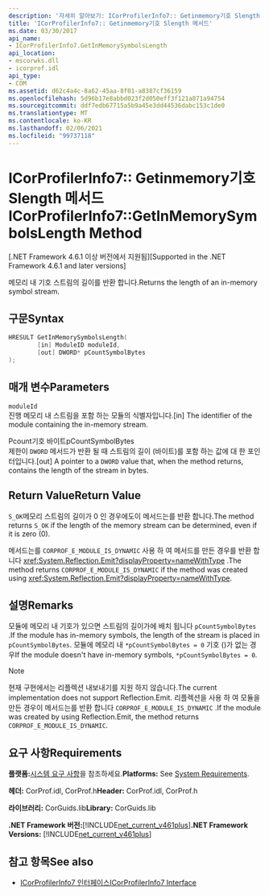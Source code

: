 ```yaml
---
description: '자세히 알아보기: ICorProfilerInfo7:: Getinmemory기호 Slength 메서드'
title: 'ICorProfilerInfo7:: Getinmemory기호 Slength 메서드'
ms.date: 03/30/2017
api_name:
- ICorProfilerInfo7.GetInMemorySymbolsLength
api_location:
- mscorwks.dll
- icorprof.idl
api_type:
- COM
ms.assetid: d62c4a4c-8a62-45aa-8f01-a8387cf36159
ms.openlocfilehash: 5d96b17e8abbd023f2d050eff3f121a871a94754
ms.sourcegitcommit: ddf7edb67715a5b9a45e3dd44536dabc153c1de0
ms.translationtype: MT
ms.contentlocale: ko-KR
ms.lasthandoff: 02/06/2021
ms.locfileid: "99737118"
---
```

# <a name="icorprofilerinfo7getinmemorysymbolslength-method"></a><span data-ttu-id="e50e5-103">ICorProfilerInfo7:: Getinmemory기호 Slength 메서드</span><span class="sxs-lookup"><span data-stu-id="e50e5-103">ICorProfilerInfo7::GetInMemorySymbolsLength Method</span></span>

<span data-ttu-id="e50e5-104">[.NET Framework 4.6.1 이상 버전에서 지원됨]</span><span class="sxs-lookup"><span data-stu-id="e50e5-104">[Supported in the .NET Framework 4.6.1 and later versions]</span></span>  
  
 <span data-ttu-id="e50e5-105">메모리 내 기호 스트림의 길이를 반환 합니다.</span><span class="sxs-lookup"><span data-stu-id="e50e5-105">Returns the length of an in-memory symbol stream.</span></span>  
  
## <a name="syntax"></a><span data-ttu-id="e50e5-106">구문</span><span class="sxs-lookup"><span data-stu-id="e50e5-106">Syntax</span></span>  
  
```cpp  
HRESULT GetInMemorySymbolsLength(  
        [in] ModuleID moduleId,  
        [out] DWORD* pCountSymbolBytes  
);  
```  
  
## <a name="parameters"></a><span data-ttu-id="e50e5-107">매개 변수</span><span class="sxs-lookup"><span data-stu-id="e50e5-107">Parameters</span></span>  

 `moduleId`  
 <span data-ttu-id="e50e5-108">진행 메모리 내 스트림을 포함 하는 모듈의 식별자입니다.</span><span class="sxs-lookup"><span data-stu-id="e50e5-108">[in] The identifier of the module containing the in-memory stream.</span></span>  
  
 <span data-ttu-id="e50e5-109">Pcount기호 바이트</span><span class="sxs-lookup"><span data-stu-id="e50e5-109">pCountSymbolBytes</span></span>  
 <span data-ttu-id="e50e5-110">제한이 `DWORD` 메서드가 반환 될 때 스트림의 길이 (바이트)를 포함 하는 값에 대 한 포인터입니다.</span><span class="sxs-lookup"><span data-stu-id="e50e5-110">[out] A pointer to a `DWORD` value that, when the method returns, contains the length of the stream in bytes.</span></span>  
  
## <a name="return-value"></a><span data-ttu-id="e50e5-111">Return Value</span><span class="sxs-lookup"><span data-stu-id="e50e5-111">Return Value</span></span>  

 <span data-ttu-id="e50e5-112">`S_OK`메모리 스트림의 길이가 0 인 경우에도이 메서드는를 반환 합니다.</span><span class="sxs-lookup"><span data-stu-id="e50e5-112">The method returns `S_OK` if the length of the memory stream can be determined, even if it is zero (0).</span></span>  
  
 <span data-ttu-id="e50e5-113">메서드는를 `CORPROF_E_MODULE_IS_DYNAMIC` 사용 하 여 메서드를 만든 경우를 반환 합니다 <xref:System.Reflection.Emit?displayProperty=nameWithType> .</span><span class="sxs-lookup"><span data-stu-id="e50e5-113">The method returns `CORPROF_E_MODULE_IS_DYNAMIC` if the method was created using <xref:System.Reflection.Emit?displayProperty=nameWithType>.</span></span>  
  
## <a name="remarks"></a><span data-ttu-id="e50e5-114">설명</span><span class="sxs-lookup"><span data-stu-id="e50e5-114">Remarks</span></span>  

 <span data-ttu-id="e50e5-115">모듈에 메모리 내 기호가 있으면 스트림의 길이가에 배치 됩니다 `pCountSymbolBytes` .</span><span class="sxs-lookup"><span data-stu-id="e50e5-115">If the module has in-memory symbols, the length of the stream is placed in `pCountSymbolBytes`.</span></span> <span data-ttu-id="e50e5-116">모듈에 메모리 내 `*pCountSymbolBytes = 0` 기호 ()가 없는 경우</span><span class="sxs-lookup"><span data-stu-id="e50e5-116">If the module doesn't have in-memory     symbols, `*pCountSymbolBytes = 0`.</span></span>  
  
> [!NOTE]
> <span data-ttu-id="e50e5-117">현재 구현에서는 리플렉션 내보내기를 지원 하지 않습니다.</span><span class="sxs-lookup"><span data-stu-id="e50e5-117">The current implementation does not support Reflection.Emit.</span></span> <span data-ttu-id="e50e5-118">리플렉션을 사용 하 여 모듈을 만든 경우이 메서드는를 반환 합니다 `CORPROF_E_MODULE_IS_DYNAMIC` .</span><span class="sxs-lookup"><span data-stu-id="e50e5-118">If the module was created by using Reflection.Emit, the method returns `CORPROF_E_MODULE_IS_DYNAMIC`.</span></span>  
  
## <a name="requirements"></a><span data-ttu-id="e50e5-119">요구 사항</span><span class="sxs-lookup"><span data-stu-id="e50e5-119">Requirements</span></span>  

 <span data-ttu-id="e50e5-120">**플랫폼:**[시스템 요구 사항](../../get-started/system-requirements.md)을 참조하세요.</span><span class="sxs-lookup"><span data-stu-id="e50e5-120">**Platforms:** See [System Requirements](../../get-started/system-requirements.md).</span></span>  
  
 <span data-ttu-id="e50e5-121">**헤더:** CorProf.idl, CorProf.h</span><span class="sxs-lookup"><span data-stu-id="e50e5-121">**Header:** CorProf.idl, CorProf.h</span></span>  
  
 <span data-ttu-id="e50e5-122">**라이브러리:** CorGuids.lib</span><span class="sxs-lookup"><span data-stu-id="e50e5-122">**Library:** CorGuids.lib</span></span>  
  
 <span data-ttu-id="e50e5-123">**.NET Framework 버전:**[!INCLUDE[net_current_v461plus](../../../../includes/net-current-v461plus-md.md)]</span><span class="sxs-lookup"><span data-stu-id="e50e5-123">**.NET Framework Versions:** [!INCLUDE[net_current_v461plus](../../../../includes/net-current-v461plus-md.md)]</span></span>  
  
## <a name="see-also"></a><span data-ttu-id="e50e5-124">참고 항목</span><span class="sxs-lookup"><span data-stu-id="e50e5-124">See also</span></span>

- [<span data-ttu-id="e50e5-125">ICorProfilerInfo7 인터페이스</span><span class="sxs-lookup"><span data-stu-id="e50e5-125">ICorProfilerInfo7 Interface</span></span>](icorprofilerinfo7-interface.md)
